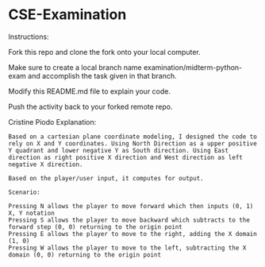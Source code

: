 # CSE-Examination

Instructions:

Fork this repo and clone the fork onto your local computer.

Make sure to create a local branch name examination/midterm-python-exam and accomplish the task given in that branch.

Modify this README.md file to explain your code.

Push the activity back to your forked remote repo.


Cristine Piodo Explanation:

    Based on a cartesian plane coordinate modeling, I designed the code to rely on X and Y coordinates. Using North Direction as a upper positive Y quadrant and lower negative Y as South direction. Using East direction as right positive X direction and West direction as left negative X direction. 

    Based on the player/user input, it computes for output.

    Scenario:

    Pressing N allows the player to move forward which then inputs (0, 1) X, Y notation
    Pressing S allows the player to move backward which subtracts to the forward step (0, 0) returning to the origin point
    Pressing E allows the player to move to the right, adding the X domain (1, 0)
    Pressing W allows the player to move to the left, subtracting the X domain (0, 0) returning to the origin point
